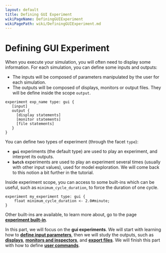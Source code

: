 ```yaml
---
layout: default
title: Defining GUI Experiment
wikiPageName: DefiningGUIExperiment
wikiPagePath: wiki/DefiningGUIExperiment.md
---
```

[//]: # (startConcept|gui_experiments)

# Defining GUI Experiment

When you execute your simulation, you will often need to display some information. For each simulation, you can define some inputs and outputs:
* The inputs will be composed of parameters manipulated by the user for each simulation.
* The outputs will be composed of displays, monitors or output files. They will be define inside the scope `output`.

```
experiment exp_name type: gui {
   [input]
   output {
     [display statements]
     [monitor statements]
     [file statements]
   }
}
```

You can define two types of experiment (through the facet `type`):
* **`gui`** experiments (the default type) are used to play an experiment, and interpret its outputs.
* **`batch`** experiments are used to play an experiment several times (usually with other input values), used for model exploration. We will come back to this notion a bit further in the tutorial.

Inside experiment scope, you can access to some built-ins which can be useful, such as `minimum_cycle_duration`, to force the duration of one cycle.

```
experiment my_experiment type: gui {
	float minimum_cycle_duration <- 2.0#minute;
}
```

Other built-ins are available, to learn more about, go to the page **[experiment built-in](ExperimentBuiltIn)**.

In this part, we will focus on the **gui experiments**. We will start with learning how to **[define input parameters](DefiningParameters)**, then we will study the outputs, such as **[displays](DefiningDisplaysGeneralities)**, **[monitors and inspectors](DefiningMonitorsAndInspectors)**, and **[export files](DefiningExportFiles)**. We will finish this part with how to define **[user commands](DefiningUserInteraction)**.

[//]: # (endConcept|gui_experiments)
